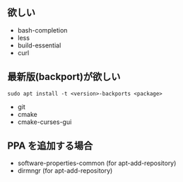 ## 欲しい
* bash-completion
* less
* build-essential
* curl

## 最新版(backport)が欲しい
`sudo apt install -t <version>-backports <package>`
* git
* cmake
* cmake-curses-gui

## PPA を追加する場合
* software-properties-common (for apt-add-repository)
* dirmngr (for apt-add-repository)

